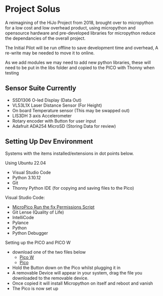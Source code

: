 
# Project Solus

A reimagining of the HiJo Project from 2018, brought over to micropython for a low cost and low overhead product, using micropython and opensource hardware and pre-developed libraries for micropython reduce the dependancies of the overall project.

The Initial Pilot will be run offline to save development time and overhead, A re-write may be needed to move it to online.

As we add modules we may need to add new python libraries, these will need to be put in the libs folder and copied to the PICO with Thonny when testing



## Sensor Suite Currently

- SSD1306 O-led Display (Data Out)
- VL53L1X Laser Distance Sensor (For Height)
- On board Temperature sensor (This may be swapped out)
- LIS3DH 3 axis Accelerometer
- Rotary encoder with Button for user input
- Adafruit ADA254 MicroSD (Storing Data for review)

## Setting Up Dev Environment
Systems with the items installed/extensions in dot points below.

Using Ubuntu 22.04
 - Visual Studio Code
 - Python 3.10.12
 - Git
 - Thonny Python IDE (for copying and saving files to the Pico)

Visual Studio Code:
- [MicroPico Run the fix Permissions Script](https://github.com/paulober/MicroPico/wiki/Linux)
- Git Lense (Quality of Life)
- IntelliCode
- Pylance
- Python
- Python Debugger

Setting up the PICO and PICO W 
- download one of the two files below
    - [Pico W](https://micropython.org/download/rp2-pico-w/rp2-pico-w-latest.uf2)
    - [Pico](https://micropython.org/download/rp2-pico/rp2-pico-latest.uf2)
- Hold the Button down on the Pico whilst plugging it in 
- A removable Device will appear in your system, drag the file you downloaded to the removable device.
- Once copied it will install Micropython on itself and reboot and vanish
- The Pico is now set up
